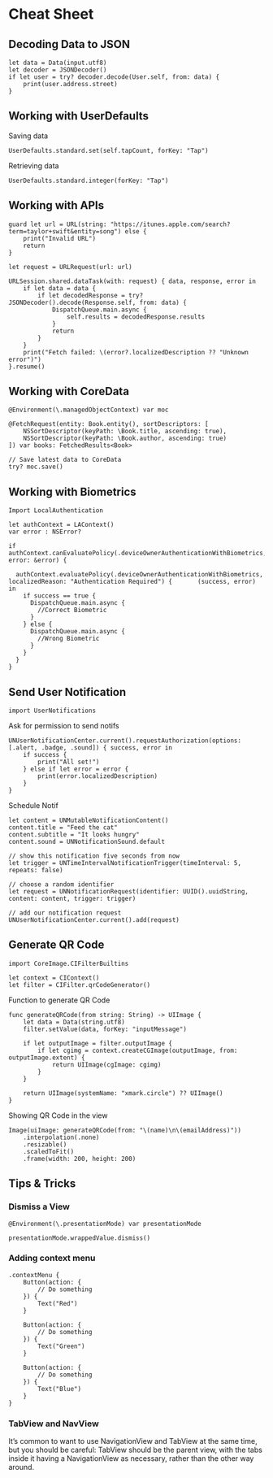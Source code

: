 # Cheat Sheet

## Decoding Data to JSON

    let data = Data(input.utf8)
    let decoder = JSONDecoder()
    if let user = try? decoder.decode(User.self, from: data) {
        print(user.address.street)
    }

## Working with UserDefaults

Saving data

    UserDefaults.standard.set(self.tapCount, forKey: "Tap")
    
Retrieving data

    UserDefaults.standard.integer(forKey: "Tap")
    
## Working with APIs

    guard let url = URL(string: "https://itunes.apple.com/search?term=taylor+swift&entity=song") else {
        print("Invalid URL")
        return
    }

    let request = URLRequest(url: url)

    URLSession.shared.dataTask(with: request) { data, response, error in
        if let data = data {
            if let decodedResponse = try? JSONDecoder().decode(Response.self, from: data) {
                DispatchQueue.main.async {
                    self.results = decodedResponse.results
                }
                return
            }
        }
        print("Fetch failed: \(error?.localizedDescription ?? "Unknown error")")
    }.resume()

## Working with CoreData

    @Environment(\.managedObjectContext) var moc

    @FetchRequest(entity: Book.entity(), sortDescriptors: [
        NSSortDescriptor(keyPath: \Book.title, ascending: true),
        NSSortDescriptor(keyPath: \Book.author, ascending: true)
    ]) var books: FetchedResults<Book>
    
    // Save latest data to CoreData
    try? moc.save()
    
## Working with Biometrics

    Import LocalAuthentication

    let authContext = LAContext()
    var error : NSError?

    if authContext.canEvaluatePolicy(.deviceOwnerAuthenticationWithBiometrics, error: &error) {

      authContext.evaluatePolicy(.deviceOwnerAuthenticationWithBiometrics, localizedReason: "Authentication Required") {       (success, error) in
        if success == true {
          DispatchQueue.main.async {
            //Correct Biometric
          }
        } else {
          DispatchQueue.main.async {
            //Wrong Biometric
          }
        }
      }
    }
    
## Send User Notification

    import UserNotifications

Ask for permission to send notifs

    UNUserNotificationCenter.current().requestAuthorization(options: [.alert, .badge, .sound]) { success, error in
        if success {
            print("All set!")
        } else if let error = error {
            print(error.localizedDescription)
        }
    }

Schedule Notif

    let content = UNMutableNotificationContent()
    content.title = "Feed the cat"
    content.subtitle = "It looks hungry"
    content.sound = UNNotificationSound.default

    // show this notification five seconds from now
    let trigger = UNTimeIntervalNotificationTrigger(timeInterval: 5, repeats: false)

    // choose a random identifier
    let request = UNNotificationRequest(identifier: UUID().uuidString, content: content, trigger: trigger)

    // add our notification request
    UNUserNotificationCenter.current().add(request)
    
## Generate QR Code

    import CoreImage.CIFilterBuiltins

    let context = CIContext()
    let filter = CIFilter.qrCodeGenerator()
    
Function to generate QR Code

    func generateQRCode(from string: String) -> UIImage {
        let data = Data(string.utf8)
        filter.setValue(data, forKey: "inputMessage")

        if let outputImage = filter.outputImage {
            if let cgimg = context.createCGImage(outputImage, from: outputImage.extent) {
                return UIImage(cgImage: cgimg)
            }
        }

        return UIImage(systemName: "xmark.circle") ?? UIImage()
    }
   
Showing QR Code in the view

    Image(uiImage: generateQRCode(from: "\(name)\n\(emailAddress)"))
        .interpolation(.none)
        .resizable()
        .scaledToFit()
        .frame(width: 200, height: 200)
    
## Tips & Tricks

### Dismiss a View

    @Environment(\.presentationMode) var presentationMode

    presentationMode.wrappedValue.dismiss()
    
### Adding context menu

    .contextMenu {
        Button(action: {
            // Do something
        }) {
            Text("Red")
        }

        Button(action: {
            // Do something
        }) {
            Text("Green")
        }

        Button(action: {
            // Do something
        }) {
            Text("Blue")
        }
    }

### TabView and NavView

It’s common to want to use NavigationView and TabView at the same time, but you should be careful: TabView should be the parent view, with the tabs inside it having a NavigationView as necessary, rather than the other way around.





